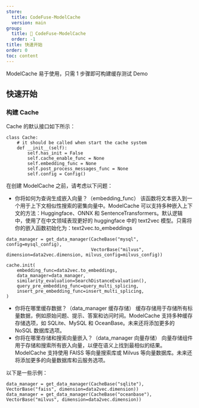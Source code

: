 ```yaml
---
store:
  title: CodeFuse-ModelCache
  version: main
group:
  title: 🌱 CodeFuse-ModelCache
  order: -1
title: 快速开始
order: 0
toc: content
---
```


ModelCache 易于使用，只需 1 步骤即可构建缓存测试 Demo

## 快速开始

### 构建 Cache

Cache 的默认接口如下所示：

```
class Cache:
    # it should be called when start the cache system
    def __init__(self):
        self.has_init = False
        self.cache_enable_func = None
        self.embedding_func = None
        self.post_process_messages_func = None
        self.config = Config()
```

在创建 ModelCache 之前，请考虑以下问题：

- 你将如何为查询生成嵌入向量？（embedding_func） 该函数将文本嵌入到一个用于上下文相似性搜索的密集向量中。ModelCache 可以支持多种嵌入上下文的方法：Huggingface、ONNX 和 SentenceTransformers。默认逻辑中，使用了在中文领域表现更好的 huggingface 中的 text2vec 模型。只需将你的嵌入函数初始化为：text2vec.to_embeddings

```
data_manager = get_data_manager(CacheBase("mysql", config=mysql_config),
                                VectorBase("milvus", dimension=data2vec.dimension, milvus_config=milvus_config))

cache.init(
    embedding_func=data2vec.to_embeddings,
    data_manager=data_manager,
    similarity_evaluation=SearchDistanceEvaluation(),
    query_pre_embedding_func=query_multi_splicing,
    insert_pre_embedding_func=insert_multi_splicing,
)
```

- 你将在哪里缓存数据？（data_manager 缓存存储） 缓存存储用于存储所有标量数据，例如原始问题、提示、答案和访问时间。ModelCache 支持多种缓存存储选项，如 SQLite、MySQL 和 OceanBase。未来还将添加更多的 NoSQL 数据库选项。
- 你将在哪里存储和搜索向量嵌入？（data_manager 向量存储） 向量存储组件用于存储和搜索所有嵌入向量，以便在语义上找到最相似的结果。ModelCache 支持使用 FAISS 等向量搜索库或 Milvus 等向量数据库。未来还将添加更多的向量数据库和云服务选项。

以下是一些示例：

```
data_manager = get_data_manager(CacheBase("sqlite"), VectorBase("faiss", dimension=data2vec.dimension))
data_manager = get_data_manager(CacheBase("oceanbase"), VectorBase("milvus", dimension=data2vec.dimension))
```
